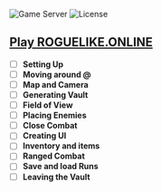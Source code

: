![Game Server](https://img.shields.io/badge/Server-0.0.0-orange.svg) ![License](https://img.shields.io/badge/license-%20GNU%20AGPLv3%20-brightgreen)

## **[Play ROGUELIKE.ONLINE](https://roguelike.online)**  

- [ ] **Setting Up**  
- [ ] **Moving around @**  
- [ ] **Map and Camera**  
- [ ] **Generating Vault**  
- [ ] **Field of View**  
- [ ] **Placing Enemies**  
- [ ] **Close Combat**  
- [ ] **Creating UI**  
- [ ] **Inventory and items**  
- [ ] **Ranged Combat**  
- [ ] **Save and load Runs**  
- [ ] **Leaving the Vault**  
